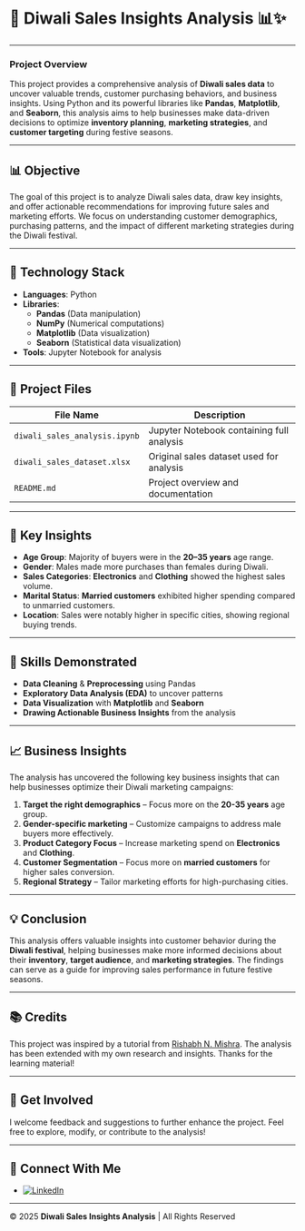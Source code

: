 # 🎉 **Diwali Sales Insights Analysis** 📊✨

---

### **Project Overview**

This project provides a comprehensive analysis of **Diwali sales data** to uncover valuable trends, customer purchasing behaviors, and business insights. Using Python and its powerful libraries like **Pandas**, **Matplotlib**, and **Seaborn**, this analysis aims to help businesses make data-driven decisions to optimize **inventory planning**, **marketing strategies**, and **customer targeting** during festive seasons.

---

## 📊 **Objective**

The goal of this project is to analyze Diwali sales data, draw key insights, and offer actionable recommendations for improving future sales and marketing efforts. We focus on understanding customer demographics, purchasing patterns, and the impact of different marketing strategies during the Diwali festival.

---

## 🔧 **Technology Stack**

- **Languages**: Python
- **Libraries**:
  - **Pandas** (Data manipulation)
  - **NumPy** (Numerical computations)
  - **Matplotlib** (Data visualization)
  - **Seaborn** (Statistical data visualization)
- **Tools**: Jupyter Notebook for analysis

---

## 📁 **Project Files**

| **File Name**                        | **Description**                              |
|--------------------------------------|----------------------------------------------|
| `diwali_sales_analysis.ipynb`        | Jupyter Notebook containing full analysis    |
| `diwali_sales_dataset.xlsx`          | Original sales dataset used for analysis     |
| `README.md`                          | Project overview and documentation           |

---

## 📌 **Key Insights**

- **Age Group**: Majority of buyers were in the **20–35 years** age range.
- **Gender**: Males made more purchases than females during Diwali.
- **Sales Categories**: **Electronics** and **Clothing** showed the highest sales volume.
- **Marital Status**: **Married customers** exhibited higher spending compared to unmarried customers.
- **Location**: Sales were notably higher in specific cities, showing regional buying trends.

---

## 🎨 **Skills Demonstrated**

- **Data Cleaning** & **Preprocessing** using Pandas
- **Exploratory Data Analysis (EDA)** to uncover patterns
- **Data Visualization** with **Matplotlib** and **Seaborn**
- **Drawing Actionable Business Insights** from the analysis

---

## 📈 **Business Insights**

The analysis has uncovered the following key business insights that can help businesses optimize their Diwali marketing campaigns:

1. **Target the right demographics** – Focus more on the **20-35 years** age group.
2. **Gender-specific marketing** – Customize campaigns to address male buyers more effectively.
3. **Product Category Focus** – Increase marketing spend on **Electronics** and **Clothing**.
4. **Customer Segmentation** – Focus more on **married customers** for higher sales conversion.
5. **Regional Strategy** – Tailor marketing efforts for high-purchasing cities.

---

## 💡 **Conclusion**

This analysis offers valuable insights into customer behavior during the **Diwali festival**, helping businesses make more informed decisions about their **inventory**, **target audience**, and **marketing strategies**. The findings can serve as a guide for improving sales performance in future festive seasons.

---

## 📚 **Credits**

This project was inspired by a tutorial from [Rishabh N. Mishra](https://github.com/rishabhnmishra). The analysis has been extended with my own research and insights. Thanks for the learning material!

---

## 📣 **Get Involved**

I welcome feedback and suggestions to further enhance the project. Feel free to explore, modify, or contribute to the analysis!

---

## 📲 **Connect With Me**

- [![LinkedIn](https://img.shields.io/badge/LinkedIn-%230077B5?style=for-the-badge&logo=linkedin&logoColor=white)](https://www.linkedin.com/in/rudreshtomar5/)

---

© 2025 **Diwali Sales Insights Analysis** | All Rights Reserved

